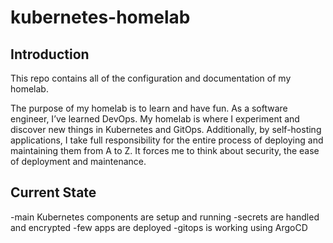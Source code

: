# kubernetes-homelab

## Introduction
This repo contains all of the configuration and documentation of my homelab.

The purpose of my homelab is to learn and have fun. As a software engineer, I’ve learned DevOps. My homelab is where I experiment and discover new things in Kubernetes and GitOps. Additionally, by self-hosting applications, I take full responsibility for the entire process of deploying and maintaining them from A to Z. It forces me to think about security, the ease of deployment and maintenance.

## Current State
-main Kubernetes components are setup and running
-secrets are handled and encrypted
-few apps are deployed
-gitops is working using ArgoCD
